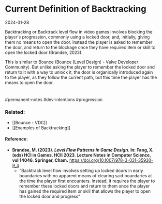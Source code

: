 # Current Definition of Backtracking
2024-01-28

Backtracking or Backtrack level flow in video games involves blocking the player's progression, commonly using a locked door, and, initially, giving them no means to open the door. Instead the player is asked to remember the door, and return to the blockage once they have required item or skill to open the locked door (Brandse, 2023). 

This is similar to Bounce (Bounce (Level Design) - Valve Developer Community). But unlike asking the player to remember the locked door and return to it with a way to unlock it, the door is organically introduced again to the player, as they follow the current path, but this time the player has the means to open the door.

#
#permanent-notes #dev-intentions #progression 
### Related:
- [[Bounce - VDC]]
- [[Examples of Backtracking]]

#### Reference:
- **Brandse, M. (2023). *Level Flow Patterns in Game Design.* In: Fang, X. (eds) HCI in Games. HCII 2023. Lecture Notes in Computer Science, vol 14046. Springer, Cham.** https://doi.org/10.1007/978-3-031-35930-9_4
	- “Backtrack level flow involves setting up locked doors in early boundaries with no apparent means of clearing said boundaries at the time the player first encounters. Instead, it requires the player to remember these locked doors and return to them once the player has gained the required item or skill that allows the player to open the locked door and progress”
